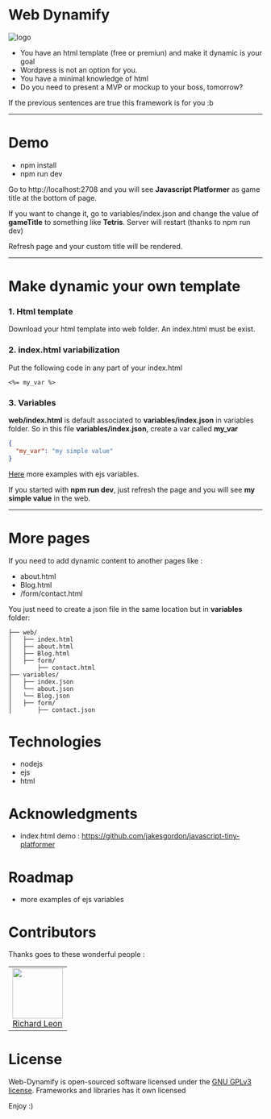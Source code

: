 # Web Dynamify

![logo](https://raw.githubusercontent.com/wiki/rad-frameworks/web-dynamify/logo-500x214.png)

- You have an html template (free or premiun) and make it dynamic is your goal
- Wordpress is not an option for you.
- You have a minimal knowledge of html
- Do you need to present a MVP or mockup to your boss, tomorrow?

If the previous sentences are true this framework is for you :b

---

# Demo

- npm install
- npm run dev

Go to http://localhost:2708 and you will see **Javascript Platformer** as game title at the bottom of page.

If you want to change it, go to variables/index.json and change the value of **gameTitle** to something like **Tetris**. Server will restart (thanks to npm run dev)

Refresh page and your custom title will be rendered.

---

# Make dynamic your own template

### 1. Html template

Download your html template into web folder. An index.html must be exist.

### 2. index.html variabilization

Put the following code in any part of your index.html

```
<%= my_var %>
```
### 3. Variables

**web/index.html** is default associated to **variables/index.json** in variables folder. So in this file **variables/index.json**, create a var called **my_var**

```json
{
  "my_var": "my simple value"
}
```

[Here](https://github.com/mde/ejs/blob/master/docs/syntax.md) more examples with ejs variables.

If you started with **npm run dev**, just refresh the page and you will see **my simple value** in the web.

---

# More pages

If you need to add dynamic content to another pages like :

- about.html
- Blog.html
- /form/contact.html

You just need to create a json file in the same location  but in **variables** folder:

```
├── web/
│   ├── index.html
│   ├── about.html
│   ├── Blog.html
│   ├── form/
│       ├── contact.html
├── variables/
│   ├── index.json
│   └── about.json
│   └── Blog.json
│   ├── form/
│       ├── contact.json
```

# Technologies

- nodejs
- ejs
- html

# Acknowledgments

- index.html demo : https://github.com/jakesgordon/javascript-tiny-platformer

# Roadmap

- more examples of ejs variables

# Contributors

Thanks goes to these wonderful people :

<table>
  <tbody>
    <td>
      <img src="https://avatars0.githubusercontent.com/u/3322836?s=460&v=4" width="100px;"/>
      <br />
      <label><a href="http://jrichardsz.github.io/">Richard Leon</a></label>
      <br />
    </td>    
  </tbody>
</table>

# License
Web-Dynamify is open-sourced software licensed under the [GNU GPLv3 license](https://choosealicense.com/licenses/gpl-3.0/). Frameworks and libraries has it own licensed

Enjoy :)
